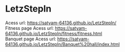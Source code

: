 # LetzStepIn
Acess url: https://satyam-64136.github.io/LetzStepIn/ 
<br>
Fitness page Acess url: https://satyam-64136.github.io/LetzStepIn/fitness/fitness.html
<br>
Banquet page Acess url: https://satyam-64136.github.io/LetzStepIn/Banquet%20hall/index.html
